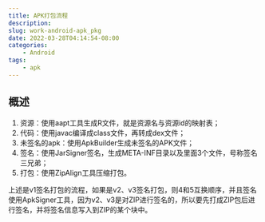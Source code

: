 ```yaml
---
title: APK打包流程
description: 
slug: work-android-apk_pkg
date: 2022-03-28T04:14:54-08:00
categories:
    - Android
tags:
    - apk
---
```


## 概述

1. 资源：使用aapt工具生成R文件，就是资源名与资源id的映射表；
2. 代码：使用javac编译成class文件，再转成dex文件；
3. 未签名的apk：使用ApkBuilder生成未签名的APK文件；
4. 签名：使用JarSigner签名，生成META-INF目录以及里面3个文件，号称签名三兄弟；
5. 打包：使用ZipAlign工具压缩打包。

上述是v1签名打包的流程，如果是v2、v3签名打包，则4和5互换顺序，并且签名使用ApkSigner工具，因为v2、v3是对ZIP进行签名的，所以要先打成ZIP包后进行签名，并将签名信息写入到ZIP的某个块中。

